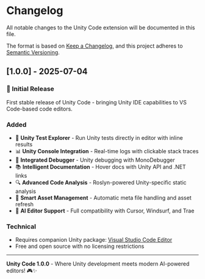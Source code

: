 # Changelog

All notable changes to the Unity Code extension will be documented in this file.

The format is based on [Keep a Changelog](https://keepachangelog.com/en/1.0.0/),
and this project adheres to [Semantic Versioning](https://semver.org/spec/v2.0.0.html).

## [1.0.0] - 2025-07-04

### 🎉 Initial Release

First stable release of Unity Code - bringing Unity IDE capabilities to VS Code-based code editors.

### Added
- 🧪 **Unity Test Explorer** - Run Unity tests directly in editor with inline results
- 📊 **Unity Console Integration** - Real-time logs with clickable stack traces
- 🐛 **Integrated Debugger** - Unity debugging with MonoDebugger
- 📚 **Intelligent Documentation** - Hover docs with Unity API and .NET links
- 🔍 **Advanced Code Analysis** - Roslyn-powered Unity-specific static analysis
- 🔄 **Smart Asset Management** - Automatic meta file handling and asset refresh
- 🤖 **AI Editor Support** - Full compatibility with Cursor, Windsurf, and Trae

### Technical
- Requires companion Unity package: [Visual Studio Code Editor](https://github.com/hackerzhuli/com.hackerzhuli.code)
- Free and open source with no licensing restrictions

---

**Unity Code 1.0.0** - Where Unity development meets modern AI-powered editors! 🎮✨